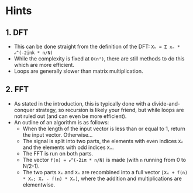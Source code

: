 # Hints

## 1. DFT
- This can be done straight from the definition of the DFT: `Xₖ = Σ xₙ * ℯ^(-2iπk * n/N)`
- While the complexity is fixed at `O(n²)`, there are still methods to do this which are more efficient.
- Loops are generally slower than matrix multiplication.

## 2. FFT
- As stated in the introduction, this is typically done with a divide-and-conquer strategy, so recursion is likely your friend, but while loops are not ruled out (and can even be more efficient).
- An outline of an algorithm is as follows:
    - When the length of the input vector is less than or equal to 1, return the input vector. Otherwise...
    - The signal is split into two parts, the elements with even indices `Xₑ` and the elements with odd indices `Xₒ`.
    - The FFT is run on both parts.
    - The vector `f(n) = ℯ^(-2iπ * n/N)` is made (with `n` running from 0 to N/2-1).
    - The two parts `Xₑ` and `Xₒ` are recombined into a full vector `[Xₑ + f(n) * Xₒ; Xₑ - f(n) * Xₒ]`, where the addition and multiplications are elementwise.
